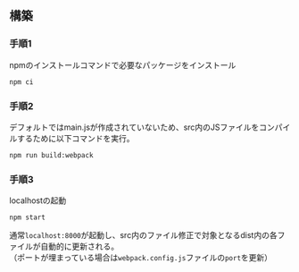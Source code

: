 ## 構築

### 手順1

npmのインストールコマンドで必要なパッケージをインストール  

```
npm ci
```

### 手順2
デフォルトではmain.jsが作成されていないため、src内のJSファイルをコンパイルするために以下コマンドを実行。

```
npm run build:webpack
```

### 手順3
localhostの起動

```
npm start
```

通常`localhost:8000`が起動し、src内のファイル修正で対象となるdist内の各ファイルが自動的に更新される。  
（ポートが埋まっている場合は`webpack.config.js`ファイルの`port`を更新）
